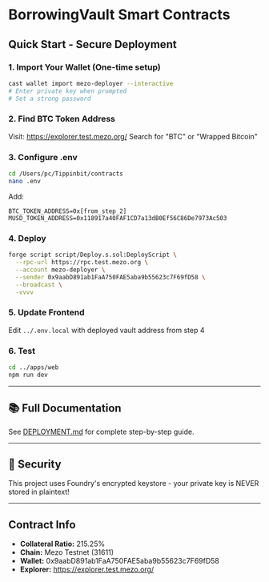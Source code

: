 # BorrowingVault Smart Contracts

## Quick Start - Secure Deployment

### 1. Import Your Wallet (One-time setup)
```bash
cast wallet import mezo-deployer --interactive
# Enter private key when prompted
# Set a strong password
```

### 2. Find BTC Token Address
Visit: https://explorer.test.mezo.org/
Search for "BTC" or "Wrapped Bitcoin"

### 3. Configure .env
```bash
cd /Users/pc/Tippinbit/contracts
nano .env
```

Add:
```
BTC_TOKEN_ADDRESS=0x[from_step_2]
MUSD_TOKEN_ADDRESS=0x118917a40FAF1CD7a13dB0Ef56C86De7973Ac503
```

### 4. Deploy
```bash
forge script script/Deploy.s.sol:DeployScript \
  --rpc-url https://rpc.test.mezo.org \
  --account mezo-deployer \
  --sender 0x9aabD891ab1FaA750FAE5aba9b55623c7F69fD58 \
  --broadcast \
  -vvvv
```

### 5. Update Frontend
Edit `../.env.local` with deployed vault address from step 4

### 6. Test
```bash
cd ../apps/web
npm run dev
```

---

## 📚 Full Documentation

See [DEPLOYMENT.md](./DEPLOYMENT.md) for complete step-by-step guide.

---

## 🔐 Security

This project uses Foundry's encrypted keystore - your private key is NEVER stored in plaintext!

---

## Contract Info

- **Collateral Ratio:** 215.25%
- **Chain:** Mezo Testnet (31611)  
- **Wallet:** 0x9aabD891ab1FaA750FAE5aba9b55623c7F69fD58
- **Explorer:** https://explorer.test.mezo.org/
